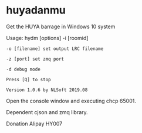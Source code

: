 # huyadanmu
Get the HUYA barrage in Windows 10 system

Usage: hydm [options] -i [roomid]

    -o [filename] set output LRC filename
    
    -z [port] set zmq port
    
    -d debug mode
    
    Press [Q] to stop
    
    Version 1.0.6 by NLSoft 2019.08

Open the console window and executing chcp 65001.

Dependent cjson and zmq library.

Donation Alipay HY007
